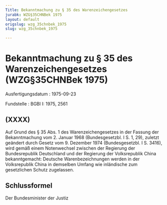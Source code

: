 ```yaml
---
Title: Bekanntmachung zu § 35 des Warenzeichengesetzes
jurabk: WZG§35CHNBek 1975
layout: default
origslug: wzg_35chnbek_1975
slug: wzg_35chnbek_1975

---
```


# Bekanntmachung zu § 35 des Warenzeichengesetzes (WZG§35CHNBek 1975)

Ausfertigungsdatum
:   1975-09-23

Fundstelle
:   BGBl I: 1975, 2561

## (XXXX)

Auf Grund des § 35 Abs. 1 des Warenzeichengesetzes in der Fassung der
Bekanntmachung vom 2. Januar 1968 (Bundesgesetzbl. I S. 1, 29),
zuletzt geändert durch Gesetz vom 9. Dezember 1974 (Bundesgesetzbl. I
S. 3416), wird gemäß einem Notenwechsel zwischen der Regierung der
Bundesrepublik Deutschland und der Regierung der Volksrepublik China
bekanntgemacht:
Deutsche Warenbezeichnungen werden in der Volksrepublik China in
demselben Umfang wie inländische zum gesetzlichen Schutz zugelassen.

## Schlussformel

Der Bundesminister der Justiz

